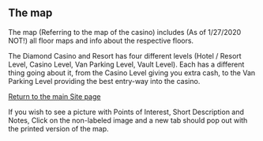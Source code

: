 ## The map

The map (Referring to the map of the casino) includes (As of 1/27/2020 NOT!) all floor maps and info about the respective floors.

The Diamond Casino and Resort has four different levels (Hotel / Resort Level, Casino Level, Van Parking Level, Vault Level). Each has a different thing going about it, from the Casino Level giving you extra cash, to the Van Parking Level providing the best entry-way into the casino.

[Return to the main Site page](https://reddey.github.io/dchelp/)

If you wish to see a picture with Points of Interest, Short Description and Notes, Click on the non-labeled image and a new tab should pop out with the printed version of the map.
